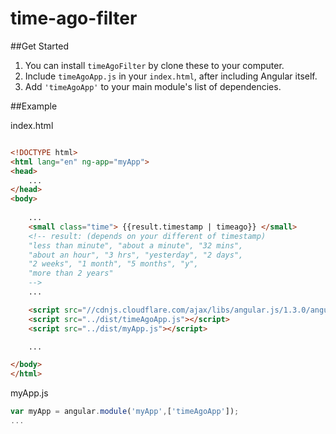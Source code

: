 time-ago-filter
===============

##Get Started

1. You can install `timeAgoFilter` by clone these to your computer.
2. Include `timeAgoApp.js` in your `index.html`, after including Angular itself.
3. Add `'timeAgoApp'` to your main module's list of dependencies.

##Example

index.html
```html

<!DOCTYPE html>
<html lang="en" ng-app="myApp">
<head>
	...
</head>
<body>
	
	...
	<small class="time"> {{result.timestamp | timeago}} </small>
	<!-- result: (depends on your different of timestamp)
    "less than minute", "about a minute", "32 mins",
    "about an hour", "3 hrs", "yesterday", "2 days",
    "2 weeks", "1 month", "5 months", "y",
    "more than 2 years"
    -->
	...

	<script src="//cdnjs.cloudflare.com/ajax/libs/angular.js/1.3.0/angular.min.js"></script>
  	<script src="../dist/timeAgoApp.js"></script>
	<script src="../dist/myApp.js"></script>

	...

</body>
</html>

```

myApp.js
```javascript
var myApp = angular.module('myApp',['timeAgoApp']);
...

```
